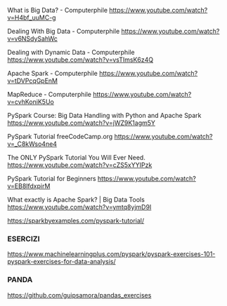 What is Big Data? - Computerphile 
https://www.youtube.com/watch?v=H4bf_uuMC-g

Dealing With Big Data - Computerphile 
https://www.youtube.com/watch?v=v6NSdySahWc

Dealing with Dynamic Data - Computerphile
https://www.youtube.com/watch?v=vsTImsK6z4Q

Apache Spark - Computerphile 
https://www.youtube.com/watch?v=tDVPcqGpEnM

MapReduce - Computerphile 
https://www.youtube.com/watch?v=cvhKoniK5Uo

PySpark Course: Big Data Handling with Python and Apache Spark 
https://www.youtube.com/watch?v=jWZ9K1agm5Y

PySpark Tutorial freeCodeCamp.org
https://www.youtube.com/watch?v=_C8kWso4ne4

The ONLY PySpark Tutorial You Will Ever Need. 
https://www.youtube.com/watch?v=cZS5xYYIPzk

PySpark Tutorial for Beginners 
https://www.youtube.com/watch?v=EB8lfdxpirM

What exactly is Apache Spark? | Big Data Tools 
https://www.youtube.com/watch?v=ymtq8yjmD9I



https://sparkbyexamples.com/pyspark-tutorial/

### ESERCIZI
https://www.machinelearningplus.com/pyspark/pyspark-exercises-101-pyspark-exercises-for-data-analysis/


### PANDA
https://github.com/guipsamora/pandas_exercises